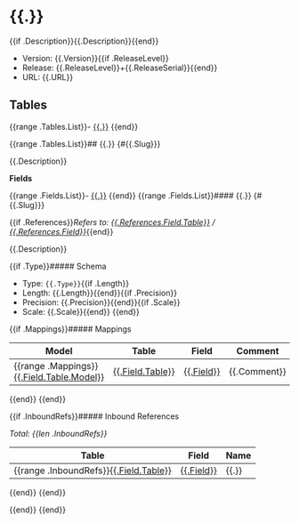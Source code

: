 # {{.}}

{{if .Description}}{{.Description}}{{end}}

- Version: {{.Version}}{{if .ReleaseLevel}}
- Release: {{.ReleaseLevel}}+{{.ReleaseSerial}}{{end}}
- URL: {{.URL}}

## Tables

{{range .Tables.List}}- [{{.}}](#{{.Slug}})
{{end}}

{{range .Tables.List}}## {{.}} {#{{.Slug}}}

{{.Description}}

**Fields**

{{range .Fields.List}}- [{{.}}](#{{.Slug}})
{{end}}
{{range .Fields.List}}#### {{.}} {#{{.Slug}}}

{{if .References}}*Refers to: [{{.References.Field.Table}}](#{{.References.Field.Table.Slug}}) / [{{.References.Field}}](#{{.References.Field.Slug}})*{{end}}

{{.Description}}

{{if .Type}}##### Schema

- Type: `{{.Type}}`{{if .Length}}
- Length: {{.Length}}{{end}}{{if .Precision}}
- Precision: {{.Precision}}{{end}}{{if .Scale}}
- Scale: {{.Scale}}{{end}}
{{end}}

{{if .Mappings}}##### Mappings

Model | Table | Field | Comment
------|-------|-------|--------
{{range .Mappings}}[{{.Field.Table.Model}}](/models/{{.Field.Table.Model.Path}}) | [{{.Field.Table}}](/models/{{.Field.Table.Model.Path}}#{{.Field.Table.Slug}}) | [{{.Field}}](/models/{{.Field.Table.Model.Path}}#{{.Field.Slug}}) | {{.Comment}}
{{end}}
{{end}}

{{if .InboundRefs}}##### Inbound References

*Total: {{len .InboundRefs}}*

Table | Field | Name
------|-------|-----
{{range .InboundRefs}}[{{.Field.Table}}](#{{.Field.Table.Slug}}) | [{{.Field}}](#{{.Field.Slug}}) | {{.}}
{{end}}
{{end}}

{{end}}
{{end}}
